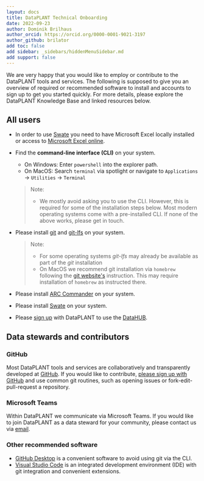```yaml
---
layout: docs
title: DataPLANT Technical Onboarding
date: 2022-09-23
author: Dominik Brilhaus
author_orcid: https://orcid.org/0000-0001-9021-3197
author_github: brilator
add toc: false
add sidebar: _sidebars/hiddenMenuSidebar.md
add support: false
---
```


We are very happy that you would like to employ or contribute to the DataPLANT tools and services.
The following is supposed to give you an overview of required or recommended software to install and accounts to sign up to get you started quickly. For more details, please explore the DataPLANT Knowledge Base and linked resources below.

## All users

- In order to use [Swate][kb-Swate] you need to have Microsoft Excel locally installed or access to [Microsoft Excel online][ext-excel-online].

- Find the **command-line interface (CLI)** on your system.
  - On Windows: Enter `powershell` into the explorer path.
  - On MacOS: Search `terminal` via spotlight or navigate to `Applications` -> `Utilities` -> `Terminal`
  <!-- - On Linux:  -->

  > Note:
  >
  > - We mostly avoid asking you to use the CLI. However, this is required for some of the installation steps below. Most modern operating systems come with a pre-installed CLI. If none of the above works, please get in touch.

- Please install [git][ext-git] and [git-lfs][ext-git-lfs] on your system.

  > Note:
  >
  > - For some operating systems *git-lfs* may already be available as part of the *git* installation  
  > - On MacOS we recommend git installation via `homebrew` following the [git website's][ext-git] instruction. This may require installation of `homebrew` as instructed there.

- Please install [ARC Commander][gh-ArcCommander] on your system.
- Please install [Swate][gh-Swate] on your system.
- Please [sign up][hp-Registration] with DataPLANT to use the [DataHUB][hp-DataHUB].

<!-- ### Galaxy access
- Your DataPLANT account grants you access to a plant science-designated area of [Galaxy][ext-galaxy].  -->

## Data stewards and contributors

### GitHub

Most DataPLANT tools and services are collaboratively and transparently developed at [GitHub][gh-DataPlant]. If you would like to contribute, [please sign up with GitHub][ext-github-join] and use common git routines, such as opening issues or fork-edit-pull-request a repository.

### Microsoft Teams

Within DataPLANT we communicate via Microsoft Teams. If you would like to join DataPLANT as a data steward for your community, please contact us via <a href="javascript:location='mailto:\u0069\u006e\u0066\u006f\u0040\u006e\u0066\u0064\u0069\u0034\u0070\u006c\u0061\u006e\u0074\u0073\u002e\u006f\u0072\u0067';void 0">email</a>.

### Other recommended software

- [GitHub Desktop][ext-github-desktop] is a convenient software to avoid using git via the CLI.
- [Visual Studio Code][ext-VSCode] is an integrated development environment (IDE) with git integration and convenient extensions.

<!-- Links to DataPLANT knowledge base (kb-) -->

<!-- kb-Fundamentals -->

[kb-DataManagementPlan]: ../fundamentals/DataManagementPlan.html "Data Management Plan"
[kb-DataPublications]: ../fundamentals/DataPublications.html "Data Publication"
[kb-DataSharing]: ../fundamentals/DataSharing.html "Data Sharing"
[kb-FairDataPrinciples]: ../fundamentals/FairDataPrinciples.html "FAIR Data principles"
[kb-Metadata]: ../fundamentals/Metadata.html "Metadata"
[kb-PersistentIdentifiers]: ../fundamentals/PersistentIdentifiers.html "Persistent Identifiers"
[kb-PublicDataRepositories]: ../fundamentals/PublicDataRepositories.html "Repositories"
[kb-ResearchDataManagement]: ../fundamentals/ResearchDataManagement.html "Research Data Management"
[kb-VersionControlGit]: ../fundamentals/VersionControlGit.html "Version Control and Git"

<!-- kb-Implementation -->
[kb-AnnotatedResearchContext]: ../implementation/AnnotatedResearchContext.html "Annotated Research Context"
[kb-DataHub]: ../implementation/DataHub.html "DataPLANT DataHUB"
[kb-ArcCommander]: ../implementation/ArcCommander.html "DataPLANT ARC Commander"
[kb-Swate]: ../implementation/Swate.html "DataPLANT Swate"

<!-- kb-Tutorials -->
[kb-QuickStart_arc]: ../tutorials/QuickStart_arc.html "Quickstart ARC"
[kb-QuickStart_swate]: ../tutorials/QuickStart_swate.html "Quickstart Swate"
[kb-QuickStart_arcCommander]: ../tutorials/QuickStart_arcCommander.html "QuickStart ARC Commander"

<!-- Links to DataPLANT Homepage (hp-) -->

[hp-Registration]: <https://register.nfdi4plants.org/> "DataPLANT Registration"
[hp-DataHUB]: <https://git.nfdi4plants.org> "DataPLANT DataHUB"
[hp-HelpDesk]: <https://helpdesk.nfdi4plants.org> "DataPLANT Help Desk"

<!-- Links to DataPLANT GitHub (gh-) -->

[gh-DataPlant]: <https://github.com/nfdi4plants/> "GitHub DataPLANT"
[gh-ArcSpecs]: <https://github.com/nfdi4plants/ARC-specification/> "ARC specifications"
[gh-ArcCommander]: <https://github.com/nfdi4plants/arcCommander/> "ArcCommander"
[kb-ArcCommander-Manual]: ../implementation/ArcCommanderManual/index.html "ARC Commander Manual"
[gh-Swate]: <https://github.com/nfdi4plants/Swate/> "GitHub Swate"

<!-- Links to external (ext-) sources -->

[ext-github-join]: <https://github.com/join/> "Join GitHub"
[ext-github-desktop]: <https://desktop.github.com/> "GitHub Desktop"
[ext-git]: <https://git-scm.com/download/> "Git"
[ext-git-lfs]: <https://git-lfs.github.com/> "Git-LFS"
[ext-excel-online]: <https://www.microsoft.com/en-us/microsoft-365/excel> "Excel online"
[ext-VSCode]: https://code.visualstudio.com/ "Visual Studio Code"

[ext-galaxy]: <https://plants.usegalaxy.eu/> "Galaxy Plants"
[ext-omero]: <https://www.openmicroscopy.org/omero/> "Omero"
[ext-zenodo]: <https://zenodo.org/> "Zenodo"
[ext-invenio]: <https://inveniosoftware.org/products/rdm/> "Invenio"
[ext-DataJournals]: https://www.researchdata.uni-jena.de/en/information/data-publication "RDM Jena Data Journals"

[ext-EBI-PRIDE]: https://www.ebi.ac.uk/pride/ "EBI PRIDE"
[ext-re3data]: https://www.re3data.org/ "re3data.org"
[ext-CreativeCommons]: https://creativecommons.org/ "Creative Commons"
[ext-DublinCore]: <https://www.dublincore.org/specifications/dublin-core/dcmi-terms/> "DublinCore"
[ext-DataCite]: <https://schema.datacite.org>  "DataCite"
[fairsharing.org]: https://fairsharing.org/search?fairsharingRegistry=Standard "Standards at fairsharing.org"
[doi]: https://www.doi.org/ "Digital Object Identifier"
[orcid]: https://www.orcid.org/ "ORCID"
